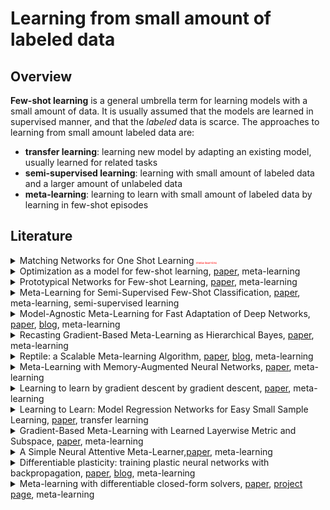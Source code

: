 # Learning from small amount of labeled data
## Overview
**Few-shot learning** is a general umbrella term for learning models with a small amount of data. 
It is usually assumed that the models are learned in supervised manner, and that the _labeled_ data is scarce. 
The approaches to learning from small amount labeled data are:
* **transfer learning**: learning new model by adapting an existing model, usually learned for related tasks
* **semi-supervised learning**: learning with small amount of labeled data and a larger amount of unlabeled data
* **meta-learning**: learning to learn with small amount of labeled data by learning in few-shot episodes

## Literature
<details>
<summary>Matching Networks for One Shot Learning <img src='x.svg' height=5px align="bottom"></summary>
<p>

---

<a href="https://arxiv.org/abs/1606.04080">paper</a>

---

### Abstract

Learning from a few examples remains a key challenge in machine learning. Despite recent advances in important domains such as vision and language, the standard supervised deep learning paradigm does not offer a satisfactory solution for learning new concepts rapidly from little data. In this work, we employ ideas from metric learning based on deep neural features and from recent advances that augment neural networks with external memories. <b>Our framework learns a network that maps a small labelled support set and an unlabelled example to its label, obviating the need for fine-tuning to adapt to new class types.</b> We then define one-shot learning problems on vision (using Omniglot, ImageNet) and language tasks. Our algorithm improves one-shot accuracy on ImageNet from 87.6% to 93.2% and from 88.0% to 93.8% on Omniglot compared to competing approaches. We also demonstrate the usefulness of the same model on language modeling by introducing a one-shot task on the Penn Treebank.

---
</p>
</details>
<details>
<summary>Optimization as a model for few-shot learning, <a href="https://openreview.net/pdf?id=rJY0-Kcll">paper</a>, meta-learning</summary>
<p>
Though deep neural networks have shown great success in the large data domain, they generally perform poorly on few-shot learning tasks, where a classifier has to quickly generalize after seeing very few examples from each class. The general belief is that gradient-based optimization in high capacity classifiers requires many iterative steps over many examples to perform well. <b>Here, we propose an LSTM-based meta-learner model to learn the exact optimization algorithm used to train another learner neural network classifier in the few-shot regime. The parametrization of our model allows it to learn appropriate parameter updates specifically for the scenario where a set amount of updates will be made, while also learning a general initialization of the learner (classifier) network that allows for quick convergence of training.</b> We demonstrate that this meta-learning model is competitive with deep metric-learning techniques for few-shot learning.
</p>
</details>
<details>
<summary>Prototypical Networks for Few-shot Learning, <a href="https://arxiv.org/abs/1703.05175">paper</a>, meta-learning</summary>
<p>
We propose prototypical networks for the problem of few-shot classification, where a classifier must generalize to new classes not seen in the training set, given only a small number of examples of each new class. <b>Prototypical networks learn a metric space in which classification can be performed by computing distances to prototype representations of each class.</b> Compared to recent approaches for few-shot learning, they reflect a simpler inductive bias that is beneficial in this limited-data regime, and achieve excellent results. We provide an analysis showing that some simple design decisions can yield substantial improvements over recent approaches involving complicated architectural choices and meta-learning. We further extend prototypical networks to zero-shot learning and achieve state-of-the-art results on the CU-Birds dataset.
</p>
</details>
<details>
<summary>Meta-Learning for Semi-Supervised Few-Shot Classification, <a href="https://arxiv.org/abs/1803.00676">paper</a>, meta-learning, semi-supervised learning</summary>
<p>
In few-shot classification, we are interested in learning algorithms that train a classifier from only a handful of labeled examples. Recent progress in few-shot classification has featured meta-learning, in which a parameterized model for a learning algorithm is defined and trained on episodes representing different classification problems, each with a small labeled training set and its corresponding test set. <b>In this work, we advance this few-shot classification paradigm towards a scenario where unlabeled examples are also available within each episode. We consider two situations: one where all unlabeled examples are assumed to belong to the same set of classes as the labeled examples of the episode, as well as the more challenging situation where examples from other distractor classes are also provided.</b> To address this paradigm, we propose novel extensions of Prototypical Networks (Snell et al., 2017) that are augmented with the ability to use unlabeled examples when producing prototypes. These models are trained in an end-to-end way on episodes, to learn to leverage the unlabeled examples successfully. We evaluate these methods on versions of the Omniglot and miniImageNet benchmarks, adapted to this new framework augmented with unlabeled examples. We also propose a new split of ImageNet, consisting of a large set of classes, with a hierarchical structure. Our experiments confirm that our Prototypical Networks can learn to improve their predictions due to unlabeled examples, much like a semi-supervised algorithm would.
</p>
</details>
<details>
<summary>Model-Agnostic Meta-Learning for Fast Adaptation of Deep Networks, <a href="https://arxiv.org/abs/1703.03400">paper</a>, <a href="http://bair.berkeley.edu/blog/2017/07/18/learning-to-learn">blog</a>, meta-learning</summary>
<p>
We propose an algorithm for meta-learning that is model-agnostic, in the sense that it is compatible with any model trained with gradient descent and applicable to a variety of different learning problems, including classification, regression, and reinforcement learning. The goal of meta-learning is to train a model on a variety of learning tasks, such that it can solve new learning tasks using only a small number of training samples. <b>In our approach, the parameters of the model are explicitly trained such that a small number of gradient steps with a small amount of training data from a new task will produce good generalization performance on that task. In effect, our method trains the model to be easy to fine-tune.</b> We demonstrate that this approach leads to state-of-the-art performance on two few-shot image classification benchmarks, produces good results on few-shot regression, and accelerates fine-tuning for policy gradient reinforcement learning with neural network policies.
</p>
</details>
<details>
<summary>Recasting Gradient-Based Meta-Learning as Hierarchical Bayes, <a href="https://arxiv.org/abs/1801.08930">paper</a>, meta-learning</summary>
<p>
Meta-learning allows an intelligent agent to leverage prior learning episodes as a basis for quickly improving performance on a novel task. Bayesian hierarchical modeling provides a theoretical framework for formalizing meta-learning as inference for a set of parameters that are shared across tasks. Here, we reformulate the model-agnostic meta-learning algorithm (MAML) of Finn et al. (2017) as a method for probabilistic inference in a hierarchical Bayesian model. In contrast to prior methods for meta-learning via hierarchical Bayes, MAML is naturally applicable to complex function approximators through its use of a scalable gradient descent procedure for posterior inference. Furthermore, the identification of MAML as hierarchical Bayes provides a way to understand the algorithm's operation as a meta-learning procedure, as well as an opportunity to make use of computational strategies for efficient inference. We use this opportunity to propose an improvement to the MAML algorithm that makes use of techniques from approximate inference and curvature estimation.
</p>
</details>
<details>
<summary>Reptile: a Scalable Meta-learning Algorithm, <a href="https://arxiv.org/abs/1803.02999">paper</a>, <a href="https://blog.openai.com/reptile">blog</a>, meta-learning</summary>
<p>
This paper considers metalearning problems, where there is a distribution of tasks, and we would like to obtain an agent that performs well (i.e., learns quickly) when presented with a previously unseen task sampled from this distribution. <b>We present a remarkably simple metalearning algorithm called Reptile, which learns a parameter initialization that can be fine-tuned quickly on a new task</b>. Reptile works by repeatedly sampling a task, training on it, and moving the initialization towards the trained weights on that task. <b>Unlike MAML, which also learns an initialization, Reptile doesn't require differentiating through the optimization process, making it more suitable for optimization problems where many update steps are required.</b> We show that Reptile performs well on some well-established benchmarks for few-shot classification. We provide some theoretical analysis aimed at understanding why Reptile works.
</p>
</details>
<details>
<summary>Meta-Learning with Memory-Augmented Neural Networks, <a href="http://proceedings.mlr.press/v48/santoro16.pdf">paper</a>, meta-learning</summary>
<p>
Despite recent breakthroughs in the applications of deep neural networks, one setting that presents a persistent challenge is that of “one-shot learning.” Traditional gradient-based networks require a lot of data to learn, often through extensive iterative training. When new data is encountered, the models must inefficiently relearn their parameters to adequately incorporate the new information without catastrophic interference. <b>Architectures with augmented memory capacities, such as Neural Turing Machines (NTMs), offer the ability to quickly encode and retrieve new information, and hence can potentially obviate the downsides of conventional models.</b> Here, we demonstrate the ability of a memory-augmented neural network to rapidly assimilate new data, and leverage this data to make accurate predictions after only a few samples. We also introduce a new method for accessing an external memory that focuses on memory content, unlike previous methods that additionally use memory locationbased focusing mechanisms.
</p>
</details>
<details>
<summary>Learning to learn by gradient descent by gradient descent, <a href="https://arxiv.org/abs/1606.04474">paper</a>, meta-learning</summary>
<p>
The move from hand-designed features to learned features in machine learning has been wildly successful. In spite of this, optimization algorithms are still designed by hand. <b>In this paper we show how the design of an optimization algorithm can be cast as a learning problem, allowing the algorithm to learn to exploit structure in the problems of interest in an automatic way.</b> Our learned algorithms, implemented by LSTMs, outperform generic, hand-designed competitors on the tasks for which they are trained, and also generalize well to new tasks with similar structure. We demonstrate this on a number of tasks, including simple convex problems, training neural networks, and styling images with neural art.
</p>
</details>
<details>
<summary>Learning to Learn: Model Regression Networks for Easy Small Sample Learning, <a href="https://www.ri.cmu.edu/pub_files/2016/10/yuxiongw_eccv16_learntolearn.pdf">paper</a>, transfer learning</summary>
<p>
We develop a conceptually simple but powerful approach that can learn novel categories from few annotated examples. <b>In this approach, the experience with already learned categories is used to facilitate the learning of novel classes. Our insight is two-fold: 1) there exists a generic, category agnostic transformation from models learned from few samples to models learned from large enough sample sets, and 2) such a transformation could be effectively learned by high-capacity regressors.</b> In particular, we automatically learn the transformation with a deep model regression network on a large collection of model pairs. Experiments demonstrate that encoding this transformation as prior knowledge greatly facilitates the recognition in the small sample size regime on a broad range of tasks, including domain adaptation, fine-grained recognition, action recognition, and scene classification.
</p>
</details>
<details>
<summary>Gradient-Based Meta-Learning with Learned Layerwise Metric and Subspace, <a href="https://arxiv.org/abs/1801.05558">paper</a>, meta-learning</summary>
<p>
Gradient-based meta-learning has been shown to be expressive enough to approximate any learning algorithm. While previous such methods have been successful in meta-learning tasks, they resort to simple gradient descent during meta-testing. <b>Our primary contribution is the <i>MT-net</i>, which enables the meta-learner to learn on each layer's activation space a subspace that the task-specific learner performs gradient descent on.</b> Additionally, a task-specific learner of an <i>MT-net</i> performs gradient descent with respect to a meta-learned distance metric, which warps the activation space to be more sensitive to task identity. We demonstrate that the dimension of this learned subspace reflects the complexity of the task-specific learner's adaptation task, and also that our model is less sensitive to the choice of initial learning rates than previous gradient-based meta-learning methods. Our method achieves state-of-the-art or comparable performance on few-shot classification and regression tasks.
</p>
</details>
<details>
<summary>A Simple Neural Attentive Meta-Learner,<a href="https://openreview.net/forum?id=B1DmUzWAW">paper</a>, meta-learning</summary>
<p>
Deep neural networks excel in regimes with large amounts of data, but tend to struggle when data is scarce or when they need to adapt quickly to changes in the task. In response, recent work in meta-learning proposes training a meta-learner on a distribution of similar tasks, in the hopes of generalization to novel but related tasks by learning a high-level strategy that captures the essence of the problem it is asked to solve. However, many recent meta-learning approaches are extensively hand-designed, either using architectures specialized to a particular application, or hard-coding algorithmic components that constrain how the meta-learner solves the task. <b>We propose a class of simple and generic meta-learner architectures that use a novel combination of temporal convolutions and soft attention; the former to aggregate information from past experience and the latter to pinpoint specific pieces of information.</b> In the most extensive set of meta-learning experiments to date, we evaluate the resulting Simple Neural AttentIve Learner (or SNAIL) on several heavily-benchmarked tasks. On all tasks, in both supervised and reinforcement learning, SNAIL attains state-of-the-art performance by significant margins.
</p>
</details>
<details>
<summary>Differentiable plasticity: training plastic neural networks with backpropagation, <a href="https://arxiv.org/abs/1804.02464">paper</a>, <a href="https://eng.uber.com/differentiable-plasticity">blog</a>, meta-learning</summary>
<p>
How can we build agents that keep learning from experience, quickly and efficiently, after their initial training? Here we take inspiration from the main mechanism of learning in biological brains: synaptic plasticity, carefully tuned by evolution to produce efficient lifelong learning. We show that plasticity, just like connection weights, can be optimized by gradient descent in large (millions of parameters) recurrent networks with Hebbian plastic connections. First, recurrent plastic networks with more than two million parameters can be trained to memorize and reconstruct sets of novel, high-dimensional 1000+ pixels natural images not seen during training. Crucially, traditional non-plastic recurrent networks fail to solve this task. Furthermore, trained plastic networks can also solve generic meta-learning tasks such as the Omniglot task, with competitive results and little parameter overhead. Finally, in reinforcement learning settings, plastic networks outperform a non-plastic equivalent in a maze exploration task. We conclude that differentiable plasticity may provide a powerful novel approach to the learning-to-learn problem.
</p>
</details>
<details>
<summary>Meta-learning with differentiable closed-form solvers, <a href="https://arxiv.org/abs/1805.08136">paper</a>, <a href="http://www.robots.ox.ac.uk/~luca/r2d2.html">project page</a>, meta-learning</summary>
<p>
Adapting deep networks to new concepts from few examples is extremely challenging, due to the high computational and data requirements of standard fine-tuning procedures. Most works on meta-learning and few-shot learning have thus focused on simple learning techniques for adaptation, such as nearest neighbors or gradient descent. Nonetheless, the machine learning literature contains a wealth of methods that learn non-deep models very efficiently. <b>In this work we propose to use these fast convergent methods as the main adaptation mechanism for few-shot learning. The main idea is to teach a deep network to use standard machine learning tools, such as logistic regression, as part of its own internal model, enabling it to quickly adapt to novel tasks.</b> This requires back-propagating errors through the solver steps. While normally the matrix operations involved would be costly, the small number of examples works to our advantage, by making use of the Woodbury identity. We propose both iterative and closed-form solvers, based on logistic regression and ridge regression components. Our methods achieve excellent performance on three few-shot learning benchmarks, showing competitive performance on Omniglot and surpassing all state-of-the-art alternatives on miniImageNet and CIFAR-100.
</p>
</details>
